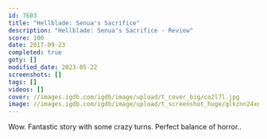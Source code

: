 ```yaml
---
id: 7603
title: "Hellblade: Senua's Sacrifice"
description: "Hellblade: Senua's Sacrifice - Review"
score: 100
date: 2017-09-23
completed: true
goty: []
modified_date: 2023-05-22
screenshots: []
tags: []
videos: []
cover: //images.igdb.com/igdb/image/upload/t_cover_big/co2l7l.jpg
image: //images.igdb.com/igdb/image/upload/t_screenshot_huge/qlkznn24xndeh1zalz5r.jpg
---
```

Wow. Fantastic story with some crazy turns. Perfect balance of horror..